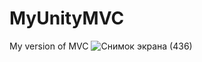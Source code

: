 # MyUnityMVC
 My version of MVC
![Снимок экрана (436)](https://github.com/Vanchegs/MyUnityMVC/assets/115901143/4b0f0b21-205d-4955-9afe-2ff79b229a96)

